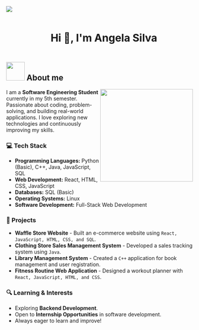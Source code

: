 <img src="https://user-images.githubusercontent.com/73097560/115834477-dbab4500-a447-11eb-908a-139a6edaec5c.gif">

<!--h1 without bottom border-->
<div id="user-content-toc">
  <ul align="center">
    <summary><h1 style="display: inline-block">Hi 👋, I'm Angela Silva</h1></summary>
  </ul>
</div>


## <picture><img src = "https://github.com/7oSkaaa/7oSkaaa/blob/main/Images/about_me.gif?raw=true" width = 50px></picture> About me

<picture> <img align="right" src="https://github.com/7oSkaaa/7oSkaaa/blob/main/Images/Right_Side.gif?raw=true" width = 250px></picture>
I am a **Software Engineering Student** currently in my 5th semester. Passionate about coding, problem-solving, and building real-world applications. I love exploring new technologies and continuously improving my skills.

### :computer: Tech Stack
- **Programming Languages:** Python (Basic), C++, Java, JavaScript, SQL
- **Web Development:** React, HTML, CSS, JavaScript
- **Databases:** SQL (Basic)
- **Operating Systems:** Linux
- **Software Development:** Full-Stack Web Development

### :rocket: Projects
- **Waffle Store Website** - Built an e-commerce website using `React, JavaScript, HTML, CSS, and SQL`.
- **Clothing Store Sales Management System** - Developed a sales tracking system using `Java`.
- **Library Management System** - Created a `C++` application for book management and user registration.
- **Fitness Routine Web Application** - Designed a workout planner with `React, JavaScript, HTML, and CSS`.

### :mag: Learning & Interests
- Exploring **Backend Development**.
- Open to **Internship Opportunities** in software development.
- Always eager to learn and improve!



<!--
**AngelaEstrella/AngelaEstrella** is a ✨ _special_ ✨ repository because its `README.md` (this file) appears on your GitHub profile.

Here are some ideas to get you started:

- 🔭 I’m currently working on ...
- 🌱 I’m currently learning ...
- 👯 I’m looking to collaborate on ...
- 🤔 I’m looking for help with ...
- 💬 Ask me about ...
- 📫 How to reach me: ...
- 😄 Pronouns: ...
- ⚡ Fun fact: ...
-->
